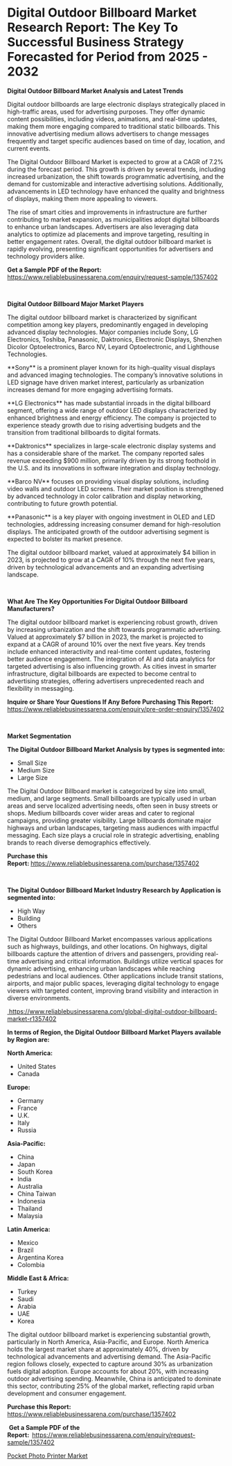 <p><h1>Digital Outdoor Billboard Market Research Report: The Key To Successful Business Strategy Forecasted for Period from 2025 - 2032</h1></p><p><strong>Digital Outdoor Billboard Market Analysis and Latest Trends</strong></p>
<p><p>Digital outdoor billboards are large electronic displays strategically placed in high-traffic areas, used for advertising purposes. They offer dynamic content possibilities, including videos, animations, and real-time updates, making them more engaging compared to traditional static billboards. This innovative advertising medium allows advertisers to change messages frequently and target specific audiences based on time of day, location, and current events.</p><p>The Digital Outdoor Billboard Market is expected to grow at a CAGR of 7.2% during the forecast period. This growth is driven by several trends, including increased urbanization, the shift towards programmatic advertising, and the demand for customizable and interactive advertising solutions. Additionally, advancements in LED technology have enhanced the quality and brightness of displays, making them more appealing to viewers. </p><p>The rise of smart cities and improvements in infrastructure are further contributing to market expansion, as municipalities adopt digital billboards to enhance urban landscapes. Advertisers are also leveraging data analytics to optimize ad placements and improve targeting, resulting in better engagement rates. Overall, the digital outdoor billboard market is rapidly evolving, presenting significant opportunities for advertisers and technology providers alike.</p></p>
<p><strong>Get a Sample PDF of the Report:&nbsp;</strong> <a href="https://www.reliablebusinessarena.com/enquiry/request-sample/1357402?utm_campaign=1943&utm_medium=2&utm_source=Github&utm_content=ia&utm_term=10022025&utm_id=digital-outdoor-billboard">https://www.reliablebusinessarena.com/enquiry/request-sample/1357402</a></p>
<p>&nbsp;</p>
<p><strong>Digital Outdoor Billboard Major Market Players</strong></p>
<p><p>The digital outdoor billboard market is characterized by significant competition among key players, predominantly engaged in developing advanced display technologies. Major companies include Sony, LG Electronics, Toshiba, Panasonic, Daktronics, Electronic Displays, Shenzhen Dicolor Optoelectronics, Barco NV, Leyard Optoelectronic, and Lighthouse Technologies.</p><p>**Sony** is a prominent player known for its high-quality visual displays and advanced imaging technologies. The company’s innovative solutions in LED signage have driven market interest, particularly as urbanization increases demand for more engaging advertising formats.</p><p>**LG Electronics** has made substantial inroads in the digital billboard segment, offering a wide range of outdoor LED displays characterized by enhanced brightness and energy efficiency. The company is projected to experience steady growth due to rising advertising budgets and the transition from traditional billboards to digital formats.</p><p>**Daktronics** specializes in large-scale electronic display systems and has a considerable share of the market. The company reported sales revenue exceeding $900 million, primarily driven by its strong foothold in the U.S. and its innovations in software integration and display technology.</p><p>**Barco NV** focuses on providing visual display solutions, including video walls and outdoor LED screens. Their market position is strengthened by advanced technology in color calibration and display networking, contributing to future growth potential.</p><p>**Panasonic** is a key player with ongoing investment in OLED and LED technologies, addressing increasing consumer demand for high-resolution displays. The anticipated growth of the outdoor advertising segment is expected to bolster its market presence.</p><p>The digital outdoor billboard market, valued at approximately $4 billion in 2023, is projected to grow at a CAGR of 10% through the next five years, driven by technological advancements and an expanding advertising landscape.</p></p>
<p>&nbsp;</p>
<p><strong>What Are The Key Opportunities For Digital Outdoor Billboard Manufacturers?</strong></p>
<p><p>The digital outdoor billboard market is experiencing robust growth, driven by increasing urbanization and the shift towards programmatic advertising. Valued at approximately $7 billion in 2023, the market is projected to expand at a CAGR of around 10% over the next five years. Key trends include enhanced interactivity and real-time content updates, fostering better audience engagement. The integration of AI and data analytics for targeted advertising is also influencing growth. As cities invest in smarter infrastructure, digital billboards are expected to become central to advertising strategies, offering advertisers unprecedented reach and flexibility in messaging.</p></p>
<p><strong>Inquire or Share Your Questions If Any Before Purchasing This Report:</strong> <a href="https://www.reliablebusinessarena.com/enquiry/pre-order-enquiry/1357402?utm_campaign=1943&utm_medium=2&utm_source=Github&utm_content=ia&utm_term=10022025&utm_id=digital-outdoor-billboard">https://www.reliablebusinessarena.com/enquiry/pre-order-enquiry/1357402</a></p>
<p>&nbsp;</p>
<p><strong>Market Segmentation</strong></p>
<p><strong>The Digital Outdoor Billboard Market Analysis by types is segmented into:</strong></p>
<p><ul><li>Small Size</li><li>Medium Size</li><li>Large Size</li></ul></p>
<p><p>The Digital Outdoor Billboard market is categorized by size into small, medium, and large segments. Small billboards are typically used in urban areas and serve localized advertising needs, often seen in busy streets or shops. Medium billboards cover wider areas and cater to regional campaigns, providing greater visibility. Large billboards dominate major highways and urban landscapes, targeting mass audiences with impactful messaging. Each size plays a crucial role in strategic advertising, enabling brands to reach diverse demographics effectively.</p></p>
<p><strong>Purchase this Report:&nbsp;</strong><a href="https://www.reliablebusinessarena.com/purchase/1357402?utm_campaign=1943&utm_medium=2&utm_source=Github&utm_content=ia&utm_term=10022025&utm_id=digital-outdoor-billboard">https://www.reliablebusinessarena.com/purchase/1357402</a></p>
<p>&nbsp;</p>
<p><strong>The Digital Outdoor Billboard Market Industry Research by Application is segmented into:</strong></p>
<p><ul><li>High Way</li><li>Building</li><li>Others</li></ul></p>
<p><p>The Digital Outdoor Billboard Market encompasses various applications such as highways, buildings, and other locations. On highways, digital billboards capture the attention of drivers and passengers, providing real-time advertising and critical information. Buildings utilize vertical spaces for dynamic advertising, enhancing urban landscapes while reaching pedestrians and local audiences. Other applications include transit stations, airports, and major public spaces, leveraging digital technology to engage viewers with targeted content, improving brand visibility and interaction in diverse environments.</p></p>
<p><a href="https://www.reliablebusinessarena.com/global-digital-outdoor-billboard-market-r1357402?utm_campaign=1943&utm_medium=2&utm_source=Github&utm_content=ia&utm_term=10022025&utm_id=digital-outdoor-billboard">&nbsp;https://www.reliablebusinessarena.com/global-digital-outdoor-billboard-market-r1357402</a></p>
<p><strong>In terms of Region, the Digital Outdoor Billboard Market Players available by Region are:</strong></p>
<p>
    <p> <strong> North America: </strong>
        <ul>
            <li>United States</li>
            <li>Canada</li>
        </ul>
        </p> 
    <p> <strong> Europe: </strong>
        <ul>
            <li>Germany</li>
            <li>France</li>
            <li>U.K.</li>
            <li>Italy</li>
            <li>Russia</li>
        </ul>
        </p> 
    <p> <strong> Asia-Pacific: </strong>
        <ul>
            <li>China</li>
            <li>Japan</li>
            <li>South Korea</li>
            <li>India</li>
            <li>Australia</li>
            <li>China Taiwan</li>
            <li>Indonesia</li>
            <li>Thailand</li>
            <li>Malaysia</li>
        </ul>
        </p> 
    <p> <strong> Latin America: </strong>
        <ul>
            <li>Mexico</li>
            <li>Brazil</li>
            <li>Argentina Korea</li>
            <li>Colombia</li>
        </ul>
        </p> 
    <p> <strong> Middle East & Africa: </strong>
        <ul>
            <li>Turkey</li>
            <li>Saudi</li>
            <li>Arabia</li>
            <li>UAE</li>
            <li>Korea</li>
        </ul>
    </p>
    </p>
<p><p>The digital outdoor billboard market is experiencing substantial growth, particularly in North America, Asia-Pacific, and Europe. North America holds the largest market share at approximately 40%, driven by technological advancements and advertising demand. The Asia-Pacific region follows closely, expected to capture around 30% as urbanization fuels digital adoption. Europe accounts for about 20%, with increasing outdoor advertising spending. Meanwhile, China is anticipated to dominate this sector, contributing 25% of the global market, reflecting rapid urban development and consumer engagement.</p></p>
<p><strong>Purchase this Report: </strong><a href="https://www.reliablebusinessarena.com/purchase/1357402?utm_campaign=1943&utm_medium=2&utm_source=Github&utm_content=ia&utm_term=10022025&utm_id=digital-outdoor-billboard">https://www.reliablebusinessarena.com/purchase/1357402</a></p>
<p>&nbsp;<strong>Get a Sample PDF of the Report:&nbsp;&nbsp;</strong><a href="https://www.reliablebusinessarena.com/enquiry/request-sample/1357402?utm_campaign=1943&utm_medium=2&utm_source=Github&utm_content=ia&utm_term=10022025&utm_id=digital-outdoor-billboard">https://www.reliablebusinessarena.com/enquiry/request-sample/1357402</a></p>
<p><strong></strong></p>
<p><p><a href="https://github.com/JakirUddin511/Market-Research-Report-List-1/blob/main/pocket-photo-printer-market.md?utm_campaign=1943&utm_medium=2&utm_source=Github&utm_content=ia&utm_term=10022025&utm_id=digital-outdoor-billboard">Pocket Photo Printer Market</a></p></p>